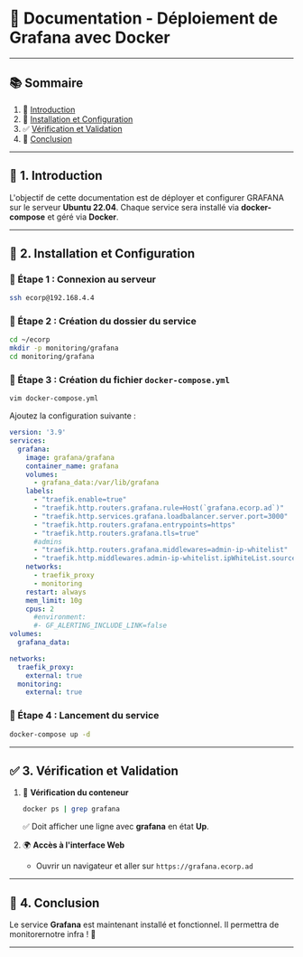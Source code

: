 # 📄 Documentation - Déploiement de Grafana avec Docker

---

## 📚 Sommaire  
1. 🎯 [Introduction](#1-introduction)  
2. 📌 [Installation et Configuration](#2-installation-et-configuration)  
3. ✅ [Vérification et Validation](#3-verification-et-validation)  
4. 🎯 [Conclusion](#4-conclusion)  

---

## 🎯 1. Introduction  
L'objectif de cette documentation est de déployer et configurer GRAFANA sur le serveur **Ubuntu 22.04**. Chaque service sera installé via **docker-compose** et géré via **Docker**.

---

## 📌 2. Installation et Configuration  

### 🔧 Étape 1 : Connexion au serveur  
```sh
ssh ecorp@192.168.4.4
```

### 🔧 Étape 2 : Création du dossier du service  
```sh
cd ~/ecorp
mkdir -p monitoring/grafana
cd monitoring/grafana
```

### 🔧 Étape 3 : Création du fichier `docker-compose.yml`  
```sh
vim docker-compose.yml
```
Ajoutez la configuration suivante :  
```yml
version: '3.9'
services:
  grafana:
    image: grafana/grafana
    container_name: grafana
    volumes:
      - grafana_data:/var/lib/grafana
    labels:
      - "traefik.enable=true"
      - "traefik.http.routers.grafana.rule=Host(`grafana.ecorp.ad`)"
      - "traefik.http.services.grafana.loadbalancer.server.port=3000"
      - "traefik.http.routers.grafana.entrypoints=https"
      - "traefik.http.routers.grafana.tls=true"
      #admins
      - "traefik.http.routers.grafana.middlewares=admin-ip-whitelist"
      - "traefik.http.middlewares.admin-ip-whitelist.ipWhiteList.sourceRange=192.168.2.0/29"
    networks:
      - traefik_proxy
      - monitoring
    restart: always
    mem_limit: 10g
    cpus: 2
      #environment:
      #- GF_ALERTING_INCLUDE_LINK=false
volumes:
  grafana_data:

networks:
  traefik_proxy:
    external: true
  monitoring:
    external: true
```

### 🔧 Étape 4 : Lancement du service  
```sh
docker-compose up -d
```

---

## ✅ 3. Vérification et Validation  

1. 🚀 **Vérification du conteneur**  
   ```sh
   docker ps | grep grafana
   ```
   ✅ Doit afficher une ligne avec **grafana** en état **Up**.  

2. 🌍 **Accès à l'interface Web**  
   - Ouvrir un navigateur et aller sur `https://grafana.ecorp.ad`  

---

## 🎯 4. Conclusion  
Le service **Grafana** est maintenant installé et fonctionnel. Il permettra de monitorernotre infra ! 🚀  

---